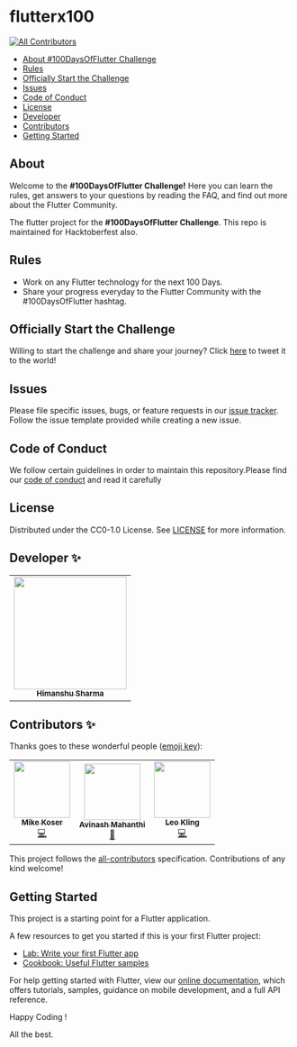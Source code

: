 # flutterx100
<!-- ALL-CONTRIBUTORS-BADGE:START - Do not remove or modify this section -->
[![All Contributors](https://img.shields.io/badge/all_contributors-3-orange.svg?style=flat-square)](#contributors-)
<!-- ALL-CONTRIBUTORS-BADGE:END -->

<!--ts-->
   * [About #100DaysOfFlutter Challenge](#About)
   * [Rules](#Rules)
   * [Officially Start the Challenge](#officially-start-the-challenge)
   * [Issues](#Issues)
   * [Code of Conduct](#code-of-conduct)
   * [License](#license)
   * [Developer](#developer-✨)
   * [Contributors](#contributors-✨)
   * [Getting Started](#getting-started)
<!--te-->

## About
Welcome to the **#100DaysOfFlutter Challenge!** Here you can learn the rules, get answers to your questions by reading the FAQ, and find out more about the Flutter Community.

The flutter project for the **#100DaysOfFlutter Challenge**. This repo is maintained for Hacktoberfest also.

## Rules

- Work on any Flutter technology for the next 100 Days.
- Share your progress everyday to the Flutter Community with the #100DaysOfFlutter hashtag.

## Officially Start the Challenge

Willing to start the challenge and share your journey? Click [here](https://twitter.com/intent/tweet?text=I%27m%20officially%20starting%20to%20the%20100DaysOfFlutter%20Challenge%20starting%20today!%20@100xFlutter&url=https://100daysofflutter.azurewebsites.net/&hashtags=100DaysOfFlutter) to tweet it to the world!

## Issues

Please file specific issues, bugs, or feature requests in our [issue tracker](https://github.com/himanshusharma89/flutterx100/issues). Follow the
issue template provided while creating a new issue.

## Code of Conduct
We follow certain guidelines in order to maintain this repository.Please find our [code of conduct](https://github.com/himanshusharma89/flutterx100/blob/master/CODE_OF_CONDUCT.md) and read it carefully

## License

Distributed under the CC0-1.0 License. See [LICENSE](https://github.com/himanshusharma89/flutterx100/blob/master/LICENSE) for more information.

## Developer ✨

<table>
  <tr>
    <td align="center"><a href="https://github.com/himanshusharma89"><img src="https://avatars0.githubusercontent.com/u/44980497?v=4" width="200px;" alt=""/><br /><sub><b>Himanshu Sharma</b></sub></a><br />
    <!-- <a href="https://github.com/himanshusharma89" title="Code">💻</a> -->
    </td>
  </tr>
</table>

## Contributors ✨

Thanks goes to these wonderful people ([emoji key](https://allcontributors.org/docs/en/emoji-key)):

<!-- ALL-CONTRIBUTORS-LIST:START - Do not remove or modify this section -->
<!-- prettier-ignore-start -->
<!-- markdownlint-disable -->
<table>
  <tr>
    <td align="center"><a href="https://github.com/HeyKos"><img src="https://avatars0.githubusercontent.com/u/5178698?v=4" width="100px;" alt=""/><br /><sub><b>Mike Koser</b></sub></a><br /><a href="https://github.com/himanshusharma89/flutterx100/commits?author=HeyKos" title="Code">💻</a></td>
    <td align="center"><a href="https://github.com/AvinashMahanthi"><img src="https://avatars0.githubusercontent.com/u/54079190?v=4" width="100px;" alt=""/><br /><sub><b>Avinash Mahanthi</b></sub></a><br /><a href="https://github.com/himanshusharma89/flutterx100/commits?author=AvinashMahanthi" title="Documentation">📖</a></td>
    <td align="center"><a href="https://github.com/ecrax"><img src="https://avatars2.githubusercontent.com/u/53916931?v=4" width="100px;" alt=""/><br /><sub><b>Leo Kling</b></sub></a><br /><a href="https://github.com/himanshusharma89/flutterx100/commits?author=ecrax" title="Code">💻</a></td>
  </tr>
</table>

<!-- markdownlint-enable -->
<!-- prettier-ignore-end -->
<!-- ALL-CONTRIBUTORS-LIST:END -->

This project follows the [all-contributors](https://github.com/all-contributors/all-contributors) specification. Contributions of any kind welcome!

## Getting Started

This project is a starting point for a Flutter application.

A few resources to get you started if this is your first Flutter project:

- [Lab: Write your first Flutter app](https://flutter.dev/docs/get-started/codelab)
- [Cookbook: Useful Flutter samples](https://flutter.dev/docs/cookbook)

For help getting started with Flutter, view our
[online documentation](https://flutter.dev/docs), which offers tutorials,
samples, guidance on mobile development, and a full API reference.

Happy Coding !

All the best.